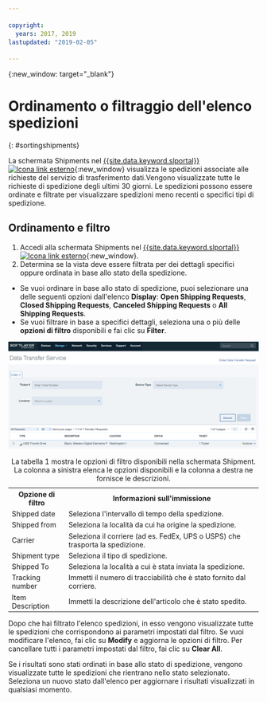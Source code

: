 ```yaml
---

copyright:
  years: 2017, 2019
lastupdated: "2019-02-05"

---
```

{:new_window: target="_blank"}

# Ordinamento o filtraggio dell'elenco spedizioni
{: #sortingshipments}

La schermata Shipments nel [{{site.data.keyword.slportal}} ![Icona link esterno](../../icons/launch-glyph.svg "Icona link esterno")](https://control.softlayer.com/){:new_window} visualizza le spedizioni associate alle richieste del servizio di trasferimento dati.Vengono visualizzate tutte le richieste di spedizione degli ultimi 30 giorni. Le spedizioni possono essere ordinate e filtrate per visualizzare spedizioni meno recenti o specifici tipi di spedizione.

## Ordinamento e filtro

1. Accedi alla schermata Shipments nel [{{site.data.keyword.slportal}} ![Icona link esterno](../../icons/launch-glyph.svg "Icona link esterno")](https://control.softlayer.com/){:new_window}.
2. Determina se la vista deve essere filtrata per dei dettagli specifici oppure ordinata in base allo stato della spedizione.
  - Se vuoi ordinare in base allo stato di spedizione, puoi selezionare una delle seguenti opzioni dall'elenco **Display**: **Open Shipping Requests**, **Closed Shipping Requests**, **Canceled Shipping Requests** o **All Shipping Requests**.
  - Se vuoi filtrare in base a specifici dettagli, seleziona una o più delle **opzioni di filtro** disponibili e fai clic su **Filter**.


![Schermata DTS Shipment](/images/DTSShipmentScreen.PNG)

<table><caption>La tabella 1 mostra le opzioni di filtro disponibili nella schermata Shipment. La colonna a sinistra elenca le opzioni disponibili e la colonna a destra ne fornisce le descrizioni.</caption>
<tr><th>Opzione di filtro</th><th>Informazioni sull'immissione</th></tr>
<tr><td>Shipped date</td><td>Seleziona l'intervallo di tempo della spedizione.</td></tr>
<tr><td>Shipped from</td><td>Seleziona la località da cui ha origine la spedizione.</td></tr>
<tr><td>Carrier</td><td>Seleziona il corriere (ad es. FedEx, UPS o USPS) che trasporta la spedizione.</td></tr>
<tr><td>Shipment type</td><td>Seleziona il tipo di spedizione.</td></tr>
<tr><td>Shipped To</td><td>Seleziona la località a cui è stata inviata la spedizione.</td></tr>
<tr><td>Tracking number</td><td>Immetti il numero di tracciabilità che è stato fornito dal corriere.</td></tr>
<tr><td>Item Description</td><td>Immetti la descrizione dell'articolo che è stato spedito.</td></tr>
</table>


Dopo che hai filtrato l'elenco spedizioni, in esso vengono visualizzate tutte le spedizioni che corrispondono ai parametri impostati dal filtro. Se vuoi modificare l'elenco, fai clic su **Modify** e aggiorna le opzioni di filtro. Per cancellare tutti i parametri impostati dal filtro, fai clic su **Clear All**.

Se i risultati sono stati ordinati in base allo stato di spedizione, vengono visualizzate tutte le spedizioni che rientrano nello stato selezionato. Seleziona un nuovo stato dall'elenco per aggiornare i risultati visualizzati in qualsiasi momento.
